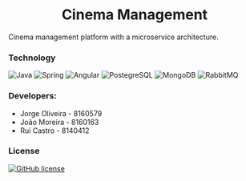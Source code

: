 <h1 align="center">Cinema Management</h1>
<p>Cinema management platform with a microservice architecture.</p>

### Technology 

![Java](https://img.shields.io/badge/Java-ED8B00?style=for-the-badge&logo=java&logoColor=white)
![Spring](https://img.shields.io/badge/Spring-6DB33F?style=for-the-badge&logo=spring&logoColor=white)
![Angular](https://img.shields.io/badge/Angular-DD0031?style=for-the-badge&logo=angular&logoColor=white)
![PostegreSQL](https://img.shields.io/badge/PostgreSQL-316192?style=for-the-badge&logo=postgresql&logoColor=white)
![MongoDB](https://img.shields.io/badge/MongoDB-4EA94B?style=for-the-badge&logo=mongodb&logoColor=white)
![RabbitMQ](https://img.shields.io/badge/rabbitmq-%23FF6600.svg?&style=for-the-badge&logo=rabbitmq&logoColor=white)

### Developers:

* Jorge Oliveira - 8160579
* João Moreira - 8160163
* Rui Castro - 8140412

### License

[![GitHub license](https://img.shields.io/github/license/jdro10/f1-data.svg)](https://github.com/jdro10/ESTG-MTSDS-Cinema-Management/blob/master/LICENSE)


